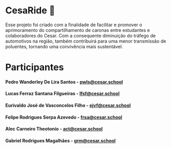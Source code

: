 # CesaRide 🚕
Esse projeto foi criado com a finalidade de facilitar e promover o aprimoramento do compartilhamento de caronas entre estudantes e colaboradores do Cesar. 
Com a consequente diminuição do tráfego de automotivos na região, também contribuirá para uma menor transmissão de poluentes, tornando uma convivência mais sustentável.

# Participantes 
#### Pedro Wanderley De Lira Santos - pwls@cesar.school
#### Lucas Ferraz Santana Filgueiras - lfsf@cesar.school
#### Eurivaldo José de Vasconcelos Filho - ejvf@cesar.school
#### Felipe Rodrigues Serpa Azevedo - frsa@cesar.school
#### Alec Carneiro Theotonio - act@cesar.school
#### Gabriel Rodrigues Magalhães - grm@cesar.school


